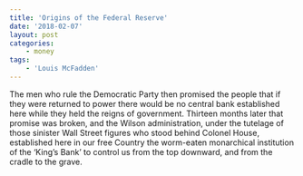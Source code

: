 ```yaml
---
title: 'Origins of the Federal Reserve'
date: '2018-02-07'
layout: post
categories:
    - money
tags:
    - 'Louis McFadden'
---
```


The men who rule the Democratic Party then promised the people that if they were returned to power there would be no central bank established here while they held the reigns of government. Thirteen months later that promise was broken, and the Wilson administration, under the tutelage of those sinister Wall Street figures who stood behind Colonel House, established here in our free Country the worm-eaten monarchical institution of the ‘King’s Bank’ to control us from the top downward, and from the cradle to the grave.